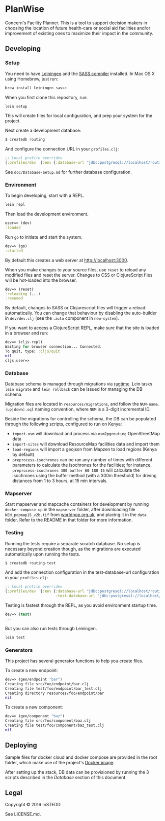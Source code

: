 # PlanWise

Concern's Facility Planner. This is a tool to support decision makers in
choosing the location of future health-care or social aid facilities and/or
improvement of existing ones to maximize their impact in the community.

## Developing

### Setup

You need to have [Leiningen](http://leiningen.org) and the
[SASS compiler](https://github.com/sass/sassc) installed. In Mac OS X using
Homebrew, just run:

```sh
brew install leiningen sassc
```

When you first clone this repository, run:

```sh
lein setup
```

This will create files for local configuration, and prep your system
for the project.

Next create a development database:

```bash
$ createdb routing
```

And configure the connection URL in your `profiles.clj`:

```clojure
;; Local profile overrides
{:profiles/dev  {:env {:database-url "jdbc:postgresql://localhost/routing"}}}
```

See `doc/Database-Setup.md` for further database configuration.


### Environment

To begin developing, start with a REPL.

```sh
lein repl
```

Then load the development environment.

```clojure
user=> (dev)
:loaded
```

Run `go` to initiate and start the system.

```clojure
dev=> (go)
:started
```

By default this creates a web server at <http://localhost:3000>.

When you make changes to your source files, use `reset` to reload any
modified files and reset the server. Changes to CSS or ClojureScript
files will be hot-loaded into the browser.

```clojure
dev=> (reset)
:reloading (...)
:resumed
```

By default, changes to SASS or Clojurescript files will trigger a reload
automatically. You can change that behaviour by disabling the auto-builder in
`dev/dev.clj` (see the `:auto` component in `new-system`).

If you want to access a ClojureScript REPL, make sure that the site is loaded
in a browser and run:

```clojure
dev=> (cljs-repl)
Waiting for browser connection... Connected.
To quit, type: :cljs/quit
nil
cljs.user=>
```

### Database

Database schema is managed through migrations via [ragtime](https://github.com/duct-framework/duct-ragtime-component). Lein tasks `lein migrate` and `lein rollback` can be issued for managing the DB schema.

Migration files are located in `resources/migrations`, and follow the `NUM-name.(up|down).sql` naming convention, where `NUM` is a 3-digit incremental ID.

Beside the migrations for controlling the schema, the DB can be populated through the following scripts, configured to run on Kenya:
* `import-osm` will download and process via `osm2pgrouting` OpenStreetMap data
* `import-sites` will download ResourceMap facilities data and import them
* `load-regions` will import a geojson from Mapzen to load regions (Kenya by default)
* `preprocess-isochrones` can be ran any number of times with different parameters to calculate the isochrones for the facilities; for instance, `preprocess-isochrones 300 buffer 60 180 15` will calculate the isochrones using the buffer method (with a 300m threshold) for driving distances from 1 to 3 hours, at 15 min intervals.

### Mapserver

Start mapserver and mapcache containers for development by running `docker-compose up` in the `mapserver` folder, after downloading file `KEN_popmap15_v2b.tif` from [worldpop.org.uk](http://www.worldpop.org.uk/data/files/index.php?dataset=KEN-POP&action=group), and placing it in the `data` folder. Refer to the README in that folder for more information.

### Testing

Running the tests require a separate scratch database. No setup is necessary
beyond creation though, as the migrations are executed automatically upon
running the tests.

```bash
$ createdb routing-test
```

And add the connection configuration in the test-database-url configuration in
your `profiles.clj`:

```clojure
;; Local profile overrides
{:profiles/dev  {:env {:database-url "jdbc:postgresql://localhost/routing"
                       :test-database-url "jdbc:postgresql://localhost/routing-test"}}}
```


Testing is fastest through the REPL, as you avoid environment startup
time.

```clojure
dev=> (test)
...
```

But you can also run tests through Leiningen.

```sh
lein test
```

### Generators

This project has several generator functions to help you create files.

To create a new endpoint:

```clojure
dev=> (gen/endpoint "bar")
Creating file src/foo/endpoint/bar.clj
Creating file test/foo/endpoint/bar_test.clj
Creating directory resources/foo/endpoint/bar
nil
```

To create a new component:

```clojure
dev=> (gen/component "baz")
Creating file src/foo/component/baz.clj
Creating file test/foo/component/baz_test.clj
nil
```

## Deploying

Sample files for docker cloud and docker compose are provided in the root folder, which make use of the project's [Docker image](https://hub.docker.com/r/instedd/planwise/).

After setting up the stack, DB data can be provisioned by running the 3 scripts described in the _Database_ section of this document.

## Legal

Copyright © 2016 InSTEDD

See LICENSE.md.
